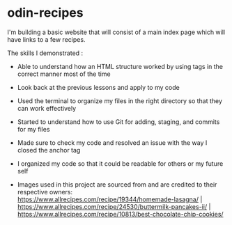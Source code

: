 # odin-recipes
I'm building a basic website that will consist of a main index page which will have links to a few recipes.

The skills I demonstrated :

* Able to understand how an HTML structure worked by using tags in the correct manner most of the time
* Look back at the previous lessons and apply to my code
* Used the terminal to organize my files in the right directory so that they can work effectively 
* Started to understand how to use Git for adding, staging, and commits for my files 
* Made sure to check my code and resolved an issue with the way I closed the anchor tag
* I organized my code so that it could be readable for others or my future self

* Images used in this project are sourced from and are credited to their respective owners: https://www.allrecipes.com/recipe/19344/homemade-lasagna/  |  https://www.allrecipes.com/recipe/24530/buttermilk-pancakes-ii/ |   https://www.allrecipes.com/recipe/10813/best-chocolate-chip-cookies/
